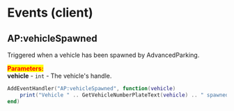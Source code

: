 # Events (client)

## AP:vehicleSpawned

Triggered when a vehicle has been spawned by AdvancedParking.

<mark style="color:red;">**Parameters:**</mark>\
**vehicle** - `int` - The vehicle's handle.

```lua
AddEventHandler("AP:vehicleSpawned", function(vehicle)
    print("Vehicle " .. GetVehicleNumberPlateText(vehicle) .. " spawned")
end)
```
